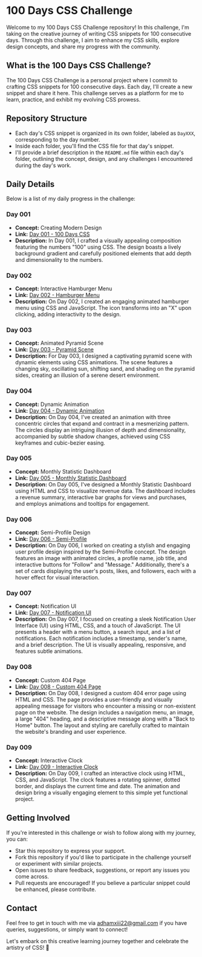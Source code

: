 # 100 Days CSS Challenge

Welcome to my 100 Days CSS Challenge repository! In this challenge, I'm taking on the creative journey of writing CSS snippets for 100 consecutive days. Through this challenge, I aim to enhance my CSS skills, explore design concepts, and share my progress with the community.

## What is the 100 Days CSS Challenge?

The 100 Days CSS Challenge is a personal project where I commit to crafting CSS snippets for 100 consecutive days. Each day, I'll create a new snippet and share it here. This challenge serves as a platform for me to learn, practice, and exhibit my evolving CSS prowess.

## Repository Structure

- Each day's CSS snippet is organized in its own folder, labeled as `DayXXX`, corresponding to the day number.
- Inside each folder, you'll find the CSS file for that day's snippet.
- I'll provide a brief description in the `README.md` file within each day's folder, outlining the concept, design, and any challenges I encountered during the day's work.

## Daily Details

Below is a list of my daily progress in the challenge:

### Day 001

- **Concept:** Creating Modern Design
- **Link:** [Day 001 - 100 Days CSS](./Day%20001/)
- **Description:** In Day 001, I crafted a visually appealing composition featuring the numbers "100" using CSS. The design boasts a lively background gradient and carefully positioned elements that add depth and dimensionality to the numbers.

### Day 002

- **Concept:** Interactive Hamburger Menu
- **Link:** [Day 002 - Hamburger Menu](./Day%20002/)
- **Description:** On Day 002, I created an engaging animated hamburger menu using CSS and JavaScript. The icon transforms into an "X" upon clicking, adding interactivity to the design.

### Day 003

- **Concept:** Animated Pyramid Scene
- **Link:** [Day 003 - Pyramid Scene](./Day%20003/)
- **Description:** For Day 003, I designed a captivating pyramid scene with dynamic elements using CSS animations. The scene features a changing sky, oscillating sun, shifting sand, and shading on the pyramid sides, creating an illusion of a serene desert environment.

### Day 004

- **Concept:** Dynamic Animation
- **Link:** [Day 004 - Dynamic Animation](./Day%20004/)
- **Description:** On Day 004, I've created an animation with three concentric circles that expand and contract in a mesmerizing pattern. The circles display an intriguing illusion of depth and dimensionality, accompanied by subtle shadow changes, achieved using CSS keyframes and cubic-bezier easing.

### Day 005

- **Concept:** Monthly Statistic Dashboard 
- **Link:** [Day 005 - Monthly Statistic Dashboard ](./Day%20005/)
- **Description:** On Day 005, I've designed a Monthly Statistic Dashboard using HTML and CSS to visualize revenue data. The dashboard includes a revenue summary, interactive bar graphs for views and purchases, and employs animations and tooltips for engagement.

### Day 006

- **Concept:** Semi-Profile Design
- **Link:** [Day 006 - Semi-Profile](./Day%20006/)
- **Description:** On Day 006, I worked on creating a stylish and engaging user profile design inspired by the Semi-Profile concept. The design features an image with animated circles, a profile name, job title, and interactive buttons for "Follow" and "Message." Additionally, there's a set of cards displaying the user's posts, likes, and followers, each with a hover effect for visual interaction.

### Day 007

- **Concept:** Notification UI
- **Link:** [Day 007 - Notification UI](./Day%20007/)
- **Description:** On Day 007, I focused on creating a sleek Notification User Interface (UI) using HTML, CSS, and a touch of JavaScript. The UI presents a header with a menu button, a search input, and a list of notifications. Each notification includes a timestamp, sender's name, and a brief description. The UI is visually appealing, responsive, and features subtle animations.

### Day 008

- **Concept:** Custom 404 Page
- **Link:** [Day 008 - Custom 404 Page](./Day%20008/)
- **Description:** On Day 008, I designed a custom 404 error page using HTML and CSS. The page provides a user-friendly and visually appealing message for visitors who encounter a missing or non-existent page on the website. The design includes a navigation menu, an image, a large "404" heading, and a descriptive message along with a "Back to Home" button. The layout and styling are carefully crafted to maintain the website's branding and user experience.

### Day 009

- **Concept:** Interactive Clock
- **Link:** [Day 009 - Interactive Clock](./Day%20009/)
- **Description:** On Day 009, I crafted an interactive clock using HTML, CSS, and JavaScript. The clock features a rotating spinner, dotted border, and displays the current time and date. The animation and design bring a visually engaging element to this simple yet functional project.

## Getting Involved

If you're interested in this challenge or wish to follow along with my journey, you can:

- Star this repository to express your support.
- Fork this repository if you'd like to participate in the challenge yourself or experiment with similar projects.
- Open issues to share feedback, suggestions, or report any issues you come across.
- Pull requests are encouraged! If you believe a particular snippet could be enhanced, please contribute.


## Contact

Feel free to get in touch with me via [adhamxiii22@gmail.com](mailto:adhamxiii22@gmail.com) if you have queries, suggestions, or simply want to connect!

Let's embark on this creative learning journey together and celebrate the artistry of CSS! 🎨

